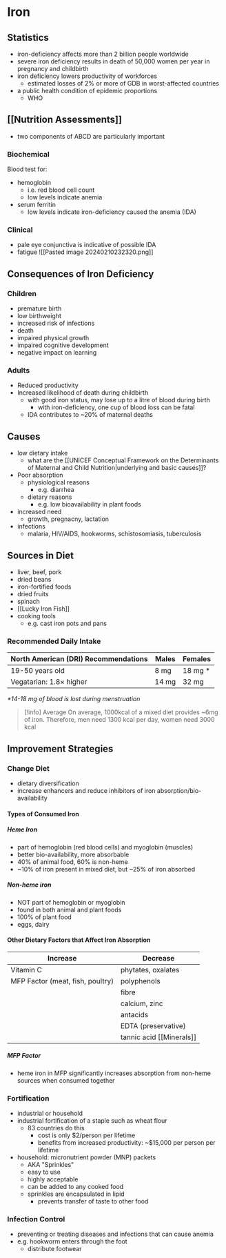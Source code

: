 # Iron
## Statistics
- iron-deficiency affects more than 2 billion people worldwide
- severe iron deficiency results in death of 50,000 women per year in pregnancy and childbirth
- iron deficiency lowers productivity of workforces
	- estimated losses of 2% or more of GDB in worst-affected countries
- a public health condition of epidemic proportions
	- WHO
## [[Nutrition Assessments]]
- two components of ABCD are particularly important
### Biochemical
Blood test for:
- hemoglobin
	- i.e. red blood cell count
	- low levels indicate anemia
- serum ferritin
	- low levels indicate iron-deficiency caused the anemia (IDA)
### Clinical
- pale eye conjunctiva is indicative of possible IDA
- fatigue
![[Pasted image 20240210232320.png]]
## Consequences of Iron Deficiency
### Children
- premature birth
- low birthweight
- increased risk of infections
- death
- impaired physical growth
- impaired cognitive development
- negative impact on learning
### Adults
- Reduced productivity
- Increased likelihood of death during childbirth
	- with good iron status, may lose up to a litre of blood during birth
		- with iron-deficiency, one cup of blood loss can be fatal
	- IDA contributes to ~20% of maternal deaths
## Causes
- low dietary intake
	- what are the [[UNICEF Conceptual Framework on the Determinants of Maternal and Child Nutrition|underlying and basic causes]]?
- Poor absorption
	- physiological reasons
		- e.g. diarrhea
	- dietary reasons
		- e.g. low bioavailability in plant foods
- increased need
	- growth, pregnacny, lactation
- infections
	- malaria, HIV/AIDS, hookworms, schistosomiasis, tuberculosis
## Sources in Diet
- liver, beef, pork
- dried beans
- iron-fortified foods
- dried fruits
- spinach
- [[Lucky Iron Fish]]
- cooking tools
	- e.g. cast iron pots and pans

### Recommended Daily Intake
| North American (DRI) Recommendations | Males | Females |
| ---- | ---- | ---- |
| 19-50 years old | 8 mg | 18 mg * |
| Vegatarian: $1.8 \times$ higher | 14 mg | 32 mg |
*\*14-18 mg of blood is lost during menstruation*
> [!info] Average
> On average, 1000kcal of a mixed diet provides ~6mg of iron. 
> Therefore, men need 1300 kcal per day, women need 3000 kcal

## Improvement Strategies
### Change Diet
- dietary diversification
- increase enhancers and reduce inhibitors of iron absorption/bio-availability
#### Types of Consumed Iron
##### Heme Iron
- part of hemoglobin (red blood cells) and myoglobin (muscles)
- better bio-availability, more absorbable
- 40% of animal food, 60% is non-heme
- ~10% of iron present in mixed diet, but ~25% of iron absorbed
##### Non-heme iron
- NOT part of hemoglobin or myoglobin
- found in both animal and plant foods
- 100% of plant food
- eggs, dairy
#### Other Dietary Factors that Affect Iron Absorption

| Increase                         | Decrease                 |
| -------------------------------- | ------------------------ |
| Vitamin C                        | phytates, oxalates       |
| MFP Factor (meat, fish, poultry) | polyphenols              |
|                                  | fibre                    |
|                                  | calcium, zinc            |
|                                  | antacids                 |
|                                  | EDTA (preservative)      |
|                                  | tannic acid [[Minerals]] |
##### MFP Factor
- heme iron in MFP significantly increases absorption from non-heme sources when consumed together
### Fortification
- industrial or household
- industrial fortification of a staple such as wheat flour
	- 83 countries do this
		- cost is only $2/person per lifetime
		- benefits from increased productivity: ~$15,000 per person per lifetime
- household: micronutrient powder (MNP) packets
	- AKA "Sprinkles"
	- easy to use
	- highly acceptable
	- can be added to any cooked food
	- sprinkles are encapsulated in lipid
		- prevents transfer of taste to other food
### Infection Control
- preventing or treating diseases and infections that can cause anemia
- e.g. hookworm enters through the foot
	- distribute footwear
